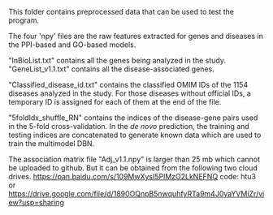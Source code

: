 This folder contains preprocessed data that can be used to test the program.

The four 'npy' files are the raw features extracted for genes and diseases in the PPI-based and GO-based models.

"InBioList.txt" contains all the genes being analyzed in the study.
"GeneList_v1.1.txt" contains all the disease-associated genes.

"Classified_disease_id.txt" contains the classified OMIM IDs of the 1154 diseases analyzed in the study. For those diseases without official IDs, a temporary ID is assigned for each of them at the end of the file.

"5foldIdx_shuffle_RN" contains the indices of the disease-gene pairs used in the 5-fold cross-validation. In the _de novo_ prediction, the training and testing indices are concatenated to generate known data which are used to train the multimodel DBN.


The association matrix file "Adj_v1.1.npy" is larger than 25 mb which cannot be uploaded to github. But it can be obtained from the following two cloud drives.
https://pan.baidu.com/s/109MwXysI5PlMzO2LkNEFNQ code: htu3
or
https://drive.google.com/file/d/1890OQnpB5nwquhfyRTa9m4J0yaYVMiZr/view?usp=sharing
